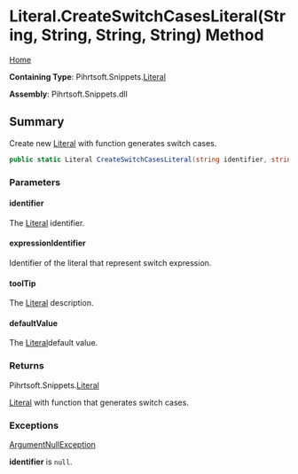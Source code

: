 <a name="_top"></a>

# Literal\.CreateSwitchCasesLiteral\(String, String, String, String\) Method

[Home](../../../../README.md#_top)

**Containing Type**: Pihrtsoft\.Snippets\.[Literal](../README.md#_top)

**Assembly**: Pihrtsoft\.Snippets\.dll

## Summary

Create new [Literal](../README.md#_top) with function generates switch cases\.

```csharp
public static Literal CreateSwitchCasesLiteral(string identifier, string expressionIdentifier, string toolTip = null, string defaultValue = "default:")
```

### Parameters

#### identifier

The [Literal](../README.md#_top) identifier\.

#### expressionIdentifier

Identifier of the literal that represent switch expression\.

#### toolTip

The [Literal](../README.md#_top) description\.

#### defaultValue

The [Literal](../README.md#_top)default value\.

### Returns

Pihrtsoft\.Snippets\.[Literal](../README.md#_top)

[Literal](../README.md#_top) with function that generates switch cases\.

### Exceptions

[ArgumentNullException](https://docs.microsoft.com/en-us/dotnet/api/system.argumentnullexception)

**identifier** is `null`\.

